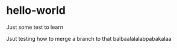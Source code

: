 # hello-world
Just some test to learn


Jsut testing how to merge a branch to that balbaalalalabpabakalaa
